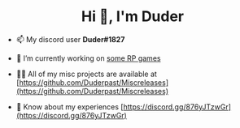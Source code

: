 <h1 align="center">Hi 👋, I'm Duder</h1>


- 📫 My discord user **Duder#1827**

- 🔭 I’m currently working on [some RP games](https://github.com/Duderpast/Miscreleases/blob/main/README.md)

- 👨‍💻 All of my misc projects are available at [https://github.com/Duderpast/Miscreleases](https://github.com/Duderpast/Miscreleases)

- 📄 Know about my experiences [https://discord.gg/876yJTzwGr](https://discord.gg/876yJTzwGr)
